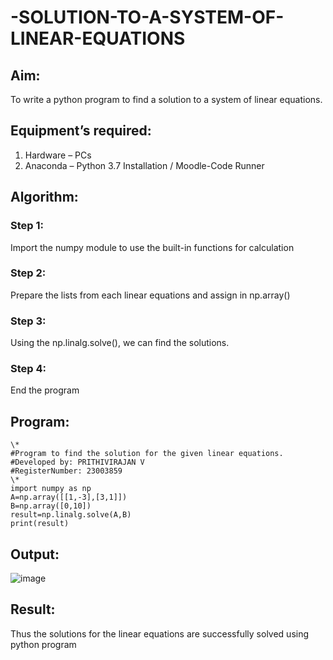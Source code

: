 # -SOLUTION-TO-A-SYSTEM-OF-LINEAR-EQUATIONS
## Aim:
To write a python program to find a solution to a system of linear equations.
## Equipment’s required:
1. 	Hardware – PCs
2. 	Anaconda – Python 3.7 Installation / Moodle-Code Runner
## Algorithm:
### Step 1: 
Import the numpy module to use the built-in functions for calculation
### Step 2: 
Prepare the lists from each linear equations and assign in np.array()
### Step 3: 
Using the np.linalg.solve(), we can find the solutions.
### Step 4: 
End the program
## Program:
```
\*
#Program to find the solution for the given linear equations.
#Developed by: PRITHIVIRAJAN V
#RegisterNumber: 23003859
\*
import numpy as np
A=np.array([[1,-3],[3,1]])
B=np.array([0,10])
result=np.linalg.solve(A,B)
print(result)
```

## Output:
![image](https://github.com/Prithivirajan2911/-SOLUTION-TO-A-SYSTEM-OF-LINEAR-EQUATIONS/assets/147020085/53908c2e-a945-4de3-b63e-2ab6ced2ad33)

## Result: 
Thus the solutions for the linear equations are successfully solved using python program

